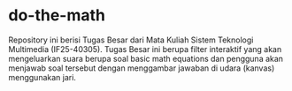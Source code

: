 # do-the-math
Repository ini berisi Tugas Besar dari Mata Kuliah Sistem Teknologi Multimedia (IF25-40305). Tugas Besar ini berupa filter interaktif yang akan mengeluarkan suara berupa soal basic math equations dan pengguna akan menjawab soal tersebut dengan menggambar jawaban di udara (kanvas) menggunakan jari.
